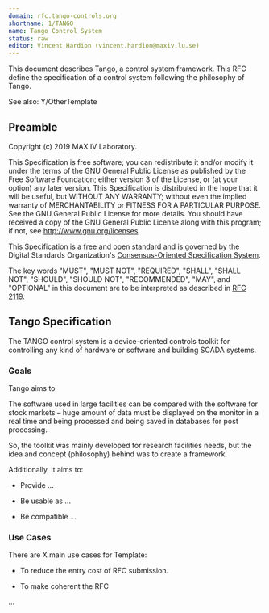```yaml
---
domain: rfc.tango-controls.org
shortname: 1/TANGO
name: Tango Control System
status: raw
editor: Vincent Hardion (vincent.hardion@maxiv.lu.se)
---
```


This document describes Tango, a control system framework. This RFC define the specification of a control system following the philosophy of Tango.

See also: Y/OtherTemplate

## Preamble

Copyright (c) 2019 MAX IV Laboratory.

This Specification is free software; you can redistribute it and/or modify it under the terms of the GNU General Public License as published by the Free Software Foundation; either version 3 of the License, or (at your option) any later version. This Specification is distributed in the hope that it will be useful, but WITHOUT ANY WARRANTY; without even the implied warranty of MERCHANTABILITY or FITNESS FOR A PARTICULAR PURPOSE. See the GNU General Public License for more details. You should have received a copy of the GNU General Public License along with this program; if not, see <http://www.gnu.org/licenses>.

This Specification is a [free and open standard](http://www.digistan.org/open-standard:definition) and is governed by the Digital Standards Organization's [Consensus-Oriented Specification System](http://www.digistan.org/spec:1/COSS).

The key words "MUST", "MUST NOT", "REQUIRED", "SHALL", "SHALL NOT", "SHOULD", "SHOULD NOT", "RECOMMENDED", "MAY", and "OPTIONAL" in this document are to be interpreted as described in [RFC 2119](http://tools.ietf.org/html/rfc2119).

## Tango Specification
The TANGO control system is a device-oriented controls toolkit for controlling any kind of hardware or software and building SCADA systems.


### Goals

Tango aims to 

The software used in large facilities can be compared with the software for stock markets – huge amount of data must be displayed on the monitor in a real time and being processed and being saved in databases for post processing.

So, the toolkit was mainly developed for research facilities needs, but the idea and concept (philosophy) behind was to create a framework.


Additionally, it aims to:

* Provide ...

* Be usable as ...

* Be compatible ...

### Use Cases

There are X main use cases for Template:

* To reduce the entry cost of RFC submission.

* To make coherent the RFC

...
